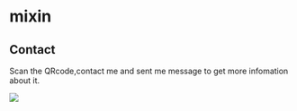 # mixin

## Contact

Scan the QRcode,contact me and sent me message to get more infomation about it.

<img src="https://zhazhaxia.github.io/public/img/jingfei_2018.jpg" />
